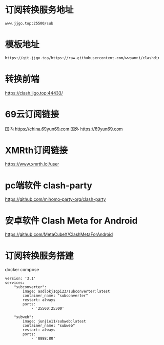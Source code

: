 # 订阅转换服务地址
```sh
www.jjgo.top:25500/sub
```
# 模板地址
```sh
https://git.jjgo.top/https://raw.githubusercontent.com/wwpanni/clashdingyue/refs/heads/main/clash.ini
```
# 转换前端
https://clash.jjgo.top:44433/
# 69云订阅链接
国内 https://china.69yun69.com
国外 https://69yun69.com
# XMRth订阅链接
https://www.xmrth.lol/user


# pc端软件 clash-party
https://github.com/mihomo-party-org/clash-party

# 安卓软件 Clash Meta for Android
https://github.com/MetaCubeX/ClashMetaForAndroid


# 订阅转换服务搭建
docker compose
```compose
version: '3.1' 
services:
    "subconverter":
        image: asdlokj1qpi23/subconverter:latest
        container_name: "subconverter"
        restart: always
        ports:
            - '25500:25500'

    "subweb":
        image: junjie11/subweb:latest
        container_name: "subweb"
        restart: always
        ports:
            - '8888:80'
```
